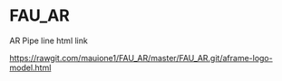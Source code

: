 # FAU_AR
AR Pipe line
html link

https://rawgit.com/mauione1/FAU_AR/master/FAU_AR.git/aframe-logo-model.html
